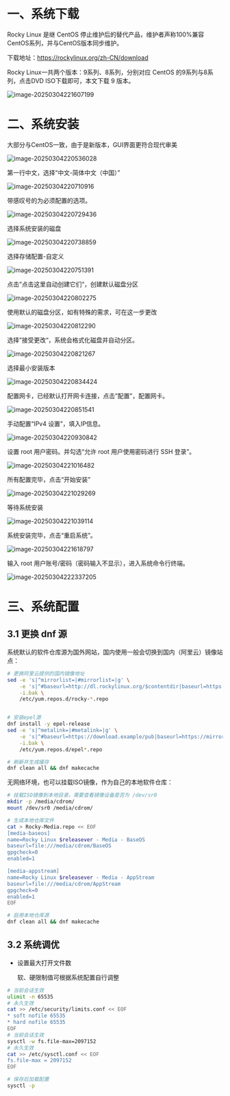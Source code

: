 # 一、系统下载

Rocky Linux 是继 CentOS 停止维护后的替代产品，维护者声称100%兼容CentOS系列，并与CentOS版本同步维护。

下载地址：https://rockylinux.org/zh-CN/download

Rocky Linux一共两个版本：9系列、8系列，分别对应 CentOS 的9系列与8系列，点击DVD ISO下载即可，本文下载 9 版本。

![image-20250304221607199](./06-Rocky%20Linux%209.5%E5%AE%89%E8%A3%85%E9%85%8D%E7%BD%AE/image-20250304221607199.png)

# 二、系统安装

大部分与CentOS一致，由于是新版本，GUI界面更符合现代审美

![image-20250304220536028](./06-Rocky%20Linux%209.5%E5%AE%89%E8%A3%85%E9%85%8D%E7%BD%AE/image-20250304220536028.png)

第一行中文，选择“中文-简体中文（中国）”

![image-20250304220710916](./06-Rocky%20Linux%209.5%E5%AE%89%E8%A3%85%E9%85%8D%E7%BD%AE/image-20250304220710916.png)

带感叹号的为必须配置的选项。

![image-20250304220729436](./06-Rocky%20Linux%209.5%E5%AE%89%E8%A3%85%E9%85%8D%E7%BD%AE/image-20250304220729436.png)

选择系统安装的磁盘

![image-20250304220738859](./06-Rocky%20Linux%209.5%E5%AE%89%E8%A3%85%E9%85%8D%E7%BD%AE/image-20250304220738859.png)

选择存储配置-自定义

![image-20250304220751391](./06-Rocky%20Linux%209.5%E5%AE%89%E8%A3%85%E9%85%8D%E7%BD%AE/image-20250304220751391.png)

点击”点击这里自动创建它们“，创建默认磁盘分区

![image-20250304220802275](./06-Rocky%20Linux%209.5%E5%AE%89%E8%A3%85%E9%85%8D%E7%BD%AE/image-20250304220802275.png)

使用默认的磁盘分区，如有特殊的需求，可在这一步更改

![image-20250304220812290](./06-Rocky%20Linux%209.5%E5%AE%89%E8%A3%85%E9%85%8D%E7%BD%AE/image-20250304220812290.png)

选择”接受更改“，系统会格式化磁盘并自动分区。

![image-20250304220821267](./06-Rocky%20Linux%209.5%E5%AE%89%E8%A3%85%E9%85%8D%E7%BD%AE/image-20250304220821267.png)

选择最小安装版本

![image-20250304220834424](./06-Rocky%20Linux%209.5%E5%AE%89%E8%A3%85%E9%85%8D%E7%BD%AE/image-20250304220834424.png)

配置网卡，已经默认打开网卡连接，点击”配置"，配置网卡。

![image-20250304220851541](./06-Rocky%20Linux%209.5%E5%AE%89%E8%A3%85%E9%85%8D%E7%BD%AE/image-20250304220851541.png)

手动配置“IPv4 设置”，填入IP信息。

![image-20250304220930842](./06-Rocky%20Linux%209.5%E5%AE%89%E8%A3%85%E9%85%8D%E7%BD%AE/image-20250304220930842.png)

设置 root 用户密码。并勾选“允许 root 用户使用密码进行 SSH 登录”。

![image-20250304221016482](./06-Rocky%20Linux%209.5%E5%AE%89%E8%A3%85%E9%85%8D%E7%BD%AE/image-20250304221016482.png)

所有配置完毕，点击“开始安装”

![image-20250304221029269](./06-Rocky%20Linux%209.5%E5%AE%89%E8%A3%85%E9%85%8D%E7%BD%AE/image-20250304221029269.png)

等待系统安装

![image-20250304221039114](./06-Rocky%20Linux%209.5%E5%AE%89%E8%A3%85%E9%85%8D%E7%BD%AE/image-20250304221039114.png)

系统安装完毕，点击“重启系统”。

![image-20250304221618797](./06-Rocky%20Linux%209.5%E5%AE%89%E8%A3%85%E9%85%8D%E7%BD%AE/image-20250304221618797.png)

输入 root 用户账号/密码（密码输入不显示），进入系统命令行终端。

![image-20250304222337205](./06-Rocky%20Linux%209.5%E5%AE%89%E8%A3%85%E9%85%8D%E7%BD%AE/image-20250304222337205.png)

# 三、系统配置

## 3.1 更换 dnf 源

系统默认的软件仓库源为国外网站，国内使用一般会切换到国内（阿里云）镜像站点：

```bash
# 更换阿里云提供的国内镜像地址
sed -e 's|^mirrorlist=|#mirrorlist=|g' \
    -e 's|^#baseurl=http://dl.rockylinux.org/$contentdir|baseurl=https://mirrors.aliyun.com/rockylinux|g' \
    -i.bak \
    /etc/yum.repos.d/rocky-*.repo


# 安装epel源
dnf install -y epel-release
sed -e 's|^metalink=|#metalink=|g' \
    -e 's|^#baseurl=https://download.example/pub|baseurl=https://mirrors.aliyun.com|g' \
    -i.bak \
    /etc/yum.repos.d/epel*.repo

# 刷新并生成缓存
dnf clean all && dnf makecache
```

无网络环境，也可以挂载ISO镜像，作为自己的本地软件仓库：

```bash
# 挂载ISO镜像到本地目录，需要查看镜像设备是否为 /dev/sr0
mkdir -p /media/cdrom/
mount /dev/sr0 /media/cdrom/

# 生成本地仓库文件
cat > Rocky-Media.repo << EOF
[media-baseos]
name=Rocky Linux $releasever - Media - BaseOS
baseurl=file:///media/cdrom/BaseOS
gpgcheck=0
enabled=1

[media-appstream]
name=Rocky Linux $releasever - Media - AppStream
baseurl=file:///media/cdrom/AppStream
gpgcheck=0
enabled=1
EOF

# 启用本地仓库源
dnf clean all && dnf makecache
```

## 3.2 系统调优

- 设置最大打开文件数

  软、硬限制值可根据系统配置自行调整

```bash
# 当前会话生效
ulimit -n 65535
# 永久生效
cat >> /etc/security/limits.conf << EOF
* soft nofile 65535
* hard nofile 65535
EOF
# 当前会话生效
sysctl -w fs.file-max=2097152
# 永久生效
cat >> /etc/sysctl.conf << EOF
fs.file-max = 2097152
EOF

# 保存后加载配置
sysctl -p
```
